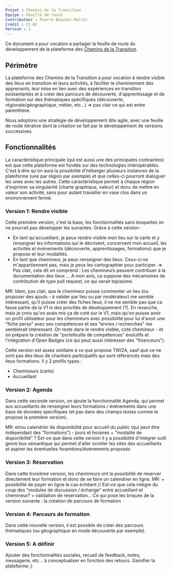 ```yaml
---
Projet : Chemins de la Transition
Equipe : Feuille de route
Contributeur : Pierre Bouvier-Muller
Crédit : CC-BY
Version : 1
---
```


Ce document a pour vocation à partager la feuille de route du développement de la plateforme des [Chemins de la Transition](http://lescheminsdelatransition.org/).

## Périmètre
La plateforme des Chemins de la Transition a pour vocation à rendre visible des lieux en transition et leurs activités, à faciliter le cheminement des apprenants, leur mise en lien avec des expériences en transition existantantes et à créer des parcours de découverte, d'apprentissage et de formation sur des thématiques spécifiques (découverte, régionale/géographique, métier, etc...) => pas clair ce qui est entre parenthèse.

Nous adoptons une stratégie de développement dite agile, avec une feuille de route itérative dont la création se fait par le développement de versions successives.

## Fonctionnalités
La caractéristique principale (qui est aussi une des principales contraintes) est que cette plateforme est fondée sur des technologies intéropérables. C'est à dire qu'on aura la possibilité d'héberger plusieurs instances de la plateforme (une par région par exemple) et que celles-ci pourront dialoguer les unes avec les autres.
Cette caractéristique permet à chaque région d'exprimer sa singularité (charte graphique, valeur) et donc de mettre en valeur son activité, sans pour autant travailler en vase clos dans un environnement fermé.

### Version 1: Rendre visible
Cette première version, c'est la base, les fonctionnalités sans lesquelles on ne pourrait pas développer les suivantes.
Grâce à cette version :
- En tant qu'accueillant, je peux rendre visible mon lieu sur la carte et y renseigner les informations qui le décrivent, concernent mon accueil, les activités et événements (découverte, apprentissages, formations) que je propose et leur modalités.
- En tant que chemineur, je peux renseigner des lieux. Ceux-ci ne m'appartiennent pas, mais je peux les cartographier pour participer. => Pas clair, cela dit on comprend : Les chemineurs peuvent contribuer à la documentation des lieux ... A mon avis, ca suppose des mécanismes de contribution de type pull request, ce qui serait topissime. 

MR: Idem, pas clair, que le chemineur puisse commenter un lieu (ou proposer des ajouts - à valider par lieu ou par modérateur) me semble intéressant, qu'il puisse créer des fiches lieux, il ne me semble pas que ca fasse partie de la V1 ni des priorités de développement (?). En revanche, mais je crois qu'on avais mis ça de coté sur le V1, mais qu'on puisse avoir un profil utilisateur pour les chemineurs avec possibilité pour lui d'avoir une "fiche perso"  avec ses compétences et ses "envies / recherches" me semblerait intéressant. On reste dans le rendre visible, coté chemineur - et on prépare la création de "portefeuille de compétences" évolutifs et l'intégration d'Open Badges (ce qui peut aussi intéresser des "financeurs").  

Cette version est assez similaire à ce que propose TWIZA, sauf que ce ne sont pas des lieux de chantiers participatifs qui sont référencés mais des lieux formations.
Il y 2 profils types :
- Chemineurs (carto)
- Accueillant

### Version 2: Agenda
Dans cette seconde version, on ajoute la fonctionnalité Agenda, qui permet aux accueillants de renseigner leurs formations / événements dans une base de données spécifiques (et pas dans des champs textes comme le propose la première version). 

MR: et/ou calendrier de disponibilité pour accueil du public (qui peut être indépendant des "formations") - jours et horaires + "modalité de disponibilité" ? Est-ce que dans cette version il y a possibilité d'intégrer outil genre bus sémantique qui permet d'aller scroller les sites des accueillants et aspirer les éventuelles foramtions/événements proposés 

### Version 3: Réservation
Dans cette troisième version, les chemineurs ont la possibilité de réserver directement leur formation et donc de se faire un calendrier en ligne. MR: + possibilité de payer en ligne le cas échéant // Est-ce que cela intègre du coup des "modules de discussion / échange" entre accueillant et chemineur? + validation de réservation...
Ce qui pose les briques  de la version suivante : la création de parcours de formation

### Version 4: Parcours de formation
Dans cette nouvelle version, il est possible de créer des parcours thématiques (ou géographique en mode découverte par exemple).

### Version 5: A définir
Ajouter des fonctionnalités sociales, recueil de feedback, notes, messagerie, etc... à conceptualiser en fonction des retours. Gamifier la plateforme ;)
